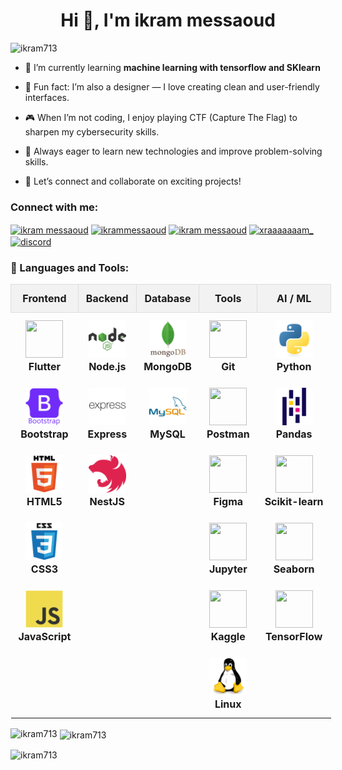<h1 align="center">Hi 👋, I'm ikram messaoud</h1>

<p align="left"> <img src="https://komarev.com/ghpvc/?username=ikram713&label=Profile%20views&color=0e75b6&style=flat" alt="ikram713" /> </p>



- 🌱 I’m currently learning **machine learning with tensorflow  and SKlearn**

- 🎨 Fun fact: I’m also a designer — I love creating clean and user-friendly interfaces.

- 🎮 When I’m not coding, I enjoy playing CTF (Capture The Flag) to sharpen my cybersecurity skills.

- 🚀 Always eager to learn new technologies and improve problem-solving skills.

- 🔗 Let’s connect and collaborate on exciting projects!


<h3 align="left">Connect with me:</h3>
<p align="left">
<a href="https://www.linkedin.com/in/ikram-messaoud-08466b335" target="blank"><img align="center" src="https://raw.githubusercontent.com/rahuldkjain/github-profile-readme-generator/master/src/images/icons/Social/linked-in-alt.svg" alt="ikram messaoud" height="30" width="40" /></a>
<a href="https://kaggle.com/ikrammessaoud" target="blank"><img align="center" src="https://raw.githubusercontent.com/rahuldkjain/github-profile-readme-generator/master/src/images/icons/Social/kaggle.svg" alt="ikrammessaoud" height="30" width="40" /></a>
<a href="https://www.facebook.com/share/16oDeTxd6x/" target="blank"><img align="center" src="https://raw.githubusercontent.com/rahuldkjain/github-profile-readme-generator/master/src/images/icons/Social/facebook.svg" alt="ikram messaoud" height="30" width="40" /></a>
<a href="https://www.instagram.com/xraaaaam_?igsh=ZGQwcDhrdXBiMG9q" target="blank"><img align="center" src="https://raw.githubusercontent.com/rahuldkjain/github-profile-readme-generator/master/src/images/icons/Social/instagram.svg" alt="xraaaaaaam_" height="30" width="40" /></a>
<a href="https://discord.gg/AsuaFdWh" target="blank">
 <img align="center" src="https://raw.githubusercontent.com/rahuldkjain/github-profile-readme-generator/master/src/images/icons/Social/discord.svg" alt="discord" height="30" width="40" />
</a>

</p>

<h3 align="left">🚀 Languages and Tools:</h3>
<table style="width: 1200px; border-collapse: collapse; font-size: 16px;">
  <thead>
    <tr style="background-color: #f2f2f2;">
      <th style="text-align:center; padding: 12px; border: 1px solid #ddd;">Frontend</th>
      <th style="text-align:center; padding: 12px; border: 1px solid #ddd;">Backend</th>
      <th style="text-align:center; padding: 12px; border: 1px solid #ddd;">Database</th>
      <th style="text-align:center; padding: 12px; border: 1px solid #ddd;">Tools</th>
      <th style="text-align:center; padding: 12px; border: 1px solid #ddd;">AI / ML</th>
    </tr>
  </thead>
  <tbody>
    <tr>
      <td align="center" style="padding:12px;"><a href="https://flutter.dev" target="_blank"><img src="https://www.vectorlogo.zone/logos/flutterio/flutterio-icon.svg" width="60" height="60"/></a><br/><strong>Flutter</strong></td>
      <td align="center" style="padding:12px;"><a href="https://nodejs.org" target="_blank"><img src="https://raw.githubusercontent.com/devicons/devicon/master/icons/nodejs/nodejs-original-wordmark.svg" width="60" height="60"/></a><br/><strong>Node.js</strong></td>
      <td align="center" style="padding:12px;"><a href="https://www.mongodb.com/" target="_blank"><img src="https://raw.githubusercontent.com/devicons/devicon/master/icons/mongodb/mongodb-original-wordmark.svg" width="60" height="60"/></a><br/><strong>MongoDB</strong></td>
      <td align="center" style="padding:12px;"><a href="https://git-scm.com/" target="_blank"><img src="https://www.vectorlogo.zone/logos/git-scm/git-scm-icon.svg" width="60" height="60"/></a><br/><strong>Git</strong></td>
      <td align="center" style="padding:12px;"><a href="https://www.python.org" target="_blank"><img src="https://raw.githubusercontent.com/devicons/devicon/master/icons/python/python-original.svg" width="60" height="60"/></a><br/><strong>Python</strong></td>
    </tr>
    <tr>
      <td align="center" style="padding:12px;"><a href="https://getbootstrap.com" target="_blank"><img src="https://raw.githubusercontent.com/devicons/devicon/master/icons/bootstrap/bootstrap-plain-wordmark.svg" width="60" height="60"/></a><br/><strong>Bootstrap</strong></td>
      <td align="center" style="padding:12px;"><a href="https://expressjs.com" target="_blank"><img src="https://raw.githubusercontent.com/devicons/devicon/master/icons/express/express-original-wordmark.svg" width="60" height="60"/></a><br/><strong>Express</strong></td>
      <td align="center" style="padding:12px;"><a href="https://www.mysql.com/" target="_blank"><img src="https://raw.githubusercontent.com/devicons/devicon/master/icons/mysql/mysql-original-wordmark.svg" width="60" height="60"/></a><br/><strong>MySQL</strong></td>
      <td align="center" style="padding:12px;"><a href="https://postman.com" target="_blank"><img src="https://www.vectorlogo.zone/logos/getpostman/getpostman-icon.svg" width="60" height="60"/></a><br/><strong>Postman</strong></td>
      <td align="center" style="padding:12px;"><a href="https://pandas.pydata.org/" target="_blank"><img src="https://raw.githubusercontent.com/devicons/devicon/2ae2a900d2f041da66e950e4d48052658d850630/icons/pandas/pandas-original.svg" width="60" height="60"/></a><br/><strong>Pandas</strong></td>
    </tr>
    <tr>
      <td align="center" style="padding:12px;"><a href="https://www.w3.org/html/" target="_blank"><img src="https://raw.githubusercontent.com/devicons/devicon/master/icons/html5/html5-original-wordmark.svg" width="60" height="60"/></a><br/><strong>HTML5</strong></td>
      <td align="center" style="padding:12px;"><a href="https://nestjs.com/" target="_blank"><img src="https://raw.githubusercontent.com/devicons/devicon/master/icons/nestjs/nestjs-plain.svg" width="60" height="60"/></a><br/><strong>NestJS</strong></td>
      <td></td>
      <td align="center" style="padding:12px;"><a href="https://www.figma.com/" target="_blank"><img src="https://www.vectorlogo.zone/logos/figma/figma-icon.svg" width="60" height="60"/></a><br/><strong>Figma</strong></td>
      <td align="center" style="padding:12px;"><a href="https://scikit-learn.org/" target="_blank"><img src="https://upload.wikimedia.org/wikipedia/commons/0/05/Scikit_learn_logo_small.svg" width="60" height="60"/></a><br/><strong>Scikit-learn</strong></td>
    </tr>
    <tr>
      <td align="center" style="padding:12px;"><a href="https://www.w3schools.com/css/" target="_blank"><img src="https://raw.githubusercontent.com/devicons/devicon/master/icons/css3/css3-original-wordmark.svg" width="60" height="60"/></a><br/><strong>CSS3</strong></td>
      <td></td>
      <td></td>
      <td align="center" style="padding:12px;"><a href="https://jupyter.org/" target="_blank"><img src="https://upload.wikimedia.org/wikipedia/commons/3/38/Jupyter_logo.svg" width="60" height="60"/></a><br/><strong>Jupyter</strong></td>
      <td align="center" style="padding:12px;"><a href="https://seaborn.pydata.org/" target="_blank"><img src="https://seaborn.pydata.org/_images/logo-mark-lightbg.svg" width="60" height="60"/></a><br/><strong>Seaborn</strong></td>
    </tr>
    <tr>
      <td align="center" style="padding:12px;"><a href="https://developer.mozilla.org/en-US/docs/Web/JavaScript" target="_blank"><img src="https://raw.githubusercontent.com/devicons/devicon/master/icons/javascript/javascript-original.svg" width="60" height="60"/></a><br/><strong>JavaScript</strong></td>
      <td></td>
      <td></td>
      <td align="center" style="padding:12px;"><a href="https://www.kaggle.com/" target="_blank"><img src="https://upload.wikimedia.org/wikipedia/commons/7/7c/Kaggle_logo.png" width="60" height="60"/></a><br/><strong>Kaggle</strong></td>
      <td align="center" style="padding:12px;"><a href="https://www.tensorflow.org" target="_blank"><img src="https://www.vectorlogo.zone/logos/tensorflow/tensorflow-icon.svg" width="60" height="60"/></a><br/><strong>TensorFlow</strong></td>
    </tr>
    <tr>
      <td></td>
      <td></td>
      <td></td>
      <td align="center" style="padding:12px;"><a href="https://www.linux.org/" target="_blank"><img src="https://raw.githubusercontent.com/devicons/devicon/master/icons/linux/linux-original.svg" width="60" height="60"/></a><br/><strong>Linux</strong></td>
      <td></td>
    </tr>
  </tbody>
</table>


<p><img align="left" src="https://github-readme-stats.vercel.app/api/top-langs?username=ikram713&show_icons=true&locale=en&layout=compact" alt="ikram713" /></p>

<p>&nbsp;<img align="center" src="https://github-readme-stats.vercel.app/api?username=ikram713&show_icons=true&locale=en" alt="ikram713" /></p>

<p><img align="center" src="https://github-readme-streak-stats.herokuapp.com/?user=ikram713&" alt="ikram713" /></p>









